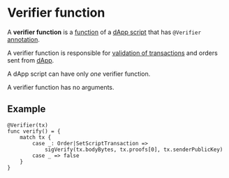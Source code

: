 # Verifier function

A **verifier function** is a [function](/ride/functions.md) of a [dApp script](/ride/script/script-types/dapp-script.md) that has `@Verifier` [annotation](/ride/functions/annotations.md).

A verifier function is responsible for [validation of transactions](/blockchain/transaction-validation.md) and orders sent from [dApp](/blockchain/account/dapp.md).

A dApp script can have only _one_ verifier function.

A verifier function has no arguments.

## Example

``` ride
@Verifier(tx)
func verify() = {
    match tx {
        case _: Order|SetScriptTransaction =>
            sigVerify(tx.bodyBytes, tx.proofs[0], tx.senderPublicKey)
        case _ => false
    }
}
```
